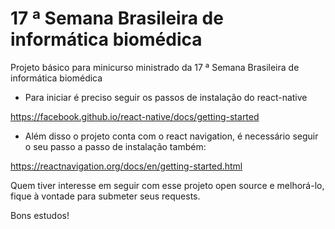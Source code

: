 # 17 ª Semana Brasileira de informática biomédica
Projeto básico para minicurso ministrado da 17 ª Semana Brasileira de informática biomédica

- Para iniciar é preciso seguir os passos de instalação do react-native

https://facebook.github.io/react-native/docs/getting-started

- Além disso o projeto conta com o react navigation, é necessário seguir o seu passo a passo de instalação também:

https://reactnavigation.org/docs/en/getting-started.html

Quem tiver interesse em seguir com esse projeto open source e melhorá-lo, fique à vontade para submeter seus requests.

Bons estudos!
